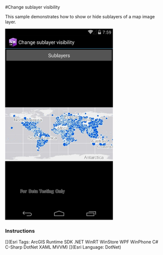 #Change sublayer visibility

This sample demonstrates how to show or hide sublayers of a map image layer.

<img src="ChangeSublayerVisibility.jpg" width="350"/>

### Instructions



[](Esri Tags: ArcGIS Runtime SDK .NET WinRT WinStore WPF WinPhone C# C-Sharp DotNet XAML MVVM)
[](Esri Language: DotNet)
